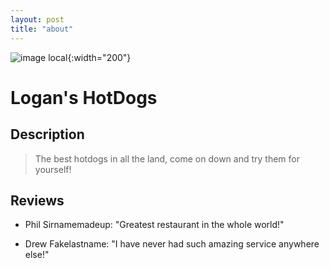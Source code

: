 ```yaml
---
layout: post
title: "about"
---
```


![image local](./assets/images/Hotdog.jpeg){:width="200"}

# Logan's HotDogs

## Description

>The best hotdogs in all the land, come on down and try them for yourself! 

## Reviews

- Phil Sirnamemadeup: "Greatest restaurant in the whole world!"

- Drew Fakelastname: "I have never had such amazing service anywhere else!"
